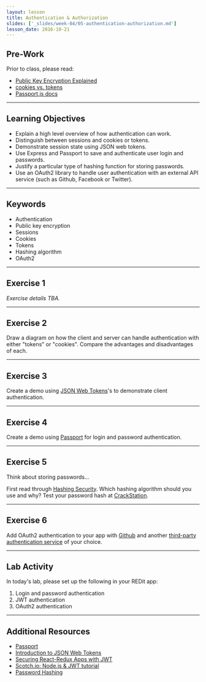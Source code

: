 ```yaml
---
layout: lesson
title: Authentication & Authorization
slides: ['_slides/week-04/05-authentication-authorization.md']
lesson_date: 2016-10-21
---
```


## Pre-Work

Prior to class, please read:

- [Public Key Encryption Explained](https://www.youtube.com/watch?v=3QnD2c4Xovk)
- [cookies vs. tokens](https://auth0.com/blog/cookies-vs-tokens-definitive-guide/)
- [Passport.js docs](http://passportjs.org/docs)

---

## Learning Objectives

- Explain a high level overview of how authentication can work.
- Distinguish between sessions and cookies or tokens.
- Demonstrate session state using JSON web tokens.
- Use Express and Passport to save and authenticate user login and passwords.
- Justify a particular type of hashing function for storing passwords.
- Use an OAuth2 library to handle user authentication with an external API service (such as Github, Facebook or Twitter).

---

## Keywords

- Authentication
- Public key encryption
- Sessions
- Cookies
- Tokens
- Hashing algorithm
- OAuth2

---

## Exercise 1

*Exercise details TBA.*

---

## Exercise 2

Draw a diagram on how the client and server can handle authentication with either "tokens" or "cookies". Compare the advantages and disadvantages of each.

---

## Exercise 3

Create a demo using [JSON Web Tokens](https://jwt.io/introduction/)'s to demonstrate client authentication.

---

## Exercise 4

Create a demo using [Passport](http://passportjs.org) for login and password authentication.

---

## Exercise 5

Think about storing passwords...

First read through [Hashing Security](https://crackstation.net/hashing-security.htm). Which hashing algorithm should you use and why? Test your password hash at [CrackStation](https://crackstation.net/).

---

## Exercise 6

Add OAuth2 authentication to your app with [Github](https://github.com/cfsghost/passport-github) and another [third-party authentication service](http://passportjs.org/docs) of your choice.

---

## Lab Activity

In today's lab, please set up the following in your REDit app:

1. Login and password authentication
2. JWT authentication
3. OAuth2 authentication

---

## Additional Resources

- [Passport](http://passportjs.org/)
- [Introduction to JSON Web Tokens](https://jwt.io/introduction/)
- [Securing React-Redux Apps with JWT](https://medium.com/@rajaraodv/securing-react-redux-apps-with-jwt-tokens-fcfe81356ea0#.c0ausyxc9)
- [Scotch.io: Node.js & JWT tutorial](https://scotch.io/tutorials/authenticate-a-node-js-api-with-json-web-tokens)
- [Password Hashing](https://crackstation.net/hashing-security.htm)
